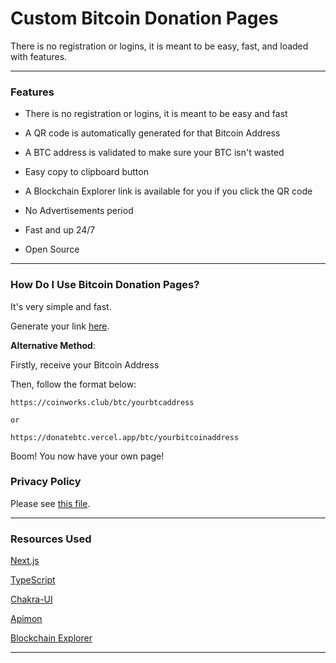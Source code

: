 # Custom Bitcoin Donation Pages

There is no registration or logins, it is meant to be easy, fast, and loaded with features.

---

### Features

-   There is no registration or logins, it is meant to be easy and fast

-   A QR code is automatically generated for that Bitcoin Address

-   A BTC address is validated to make sure your BTC isn't wasted

-   Easy copy to clipboard button

-   A Blockchain Explorer link is available for you if you click the QR code

-   No Advertisements period

-   Fast and up 24/7

-   Open Source

---

### How Do I Use Bitcoin Donation Pages?

It's very simple and fast.

Generate your link [here](https://coinworks.club/create).

**Alternative Method**:

Firstly, receive your Bitcoin Address

Then, follow the format below:

```
https://coinworks.club/btc/yourbtcaddress

or

https://donatebtc.vercel.app/btc/yourbitcoinaddress
```

Boom! You now have your own page!

### Privacy Policy

Please see [this file](privacy-policy.md).

---

### Resources Used

[Next.js](https://nextjs.org/)

[TypeScript](https://www.typescriptlang.org/)

[Chakra-UI](https://chakra-ui.com/)

[Apimon](https://apimon.de/http-apis#qr)

[Blockchain Explorer](https://www.blockchain.com/explorer)

---
